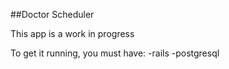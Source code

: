 ##Doctor Scheduler


This app is a work in progress


To get it running, you must have:
-rails
-postgresql



